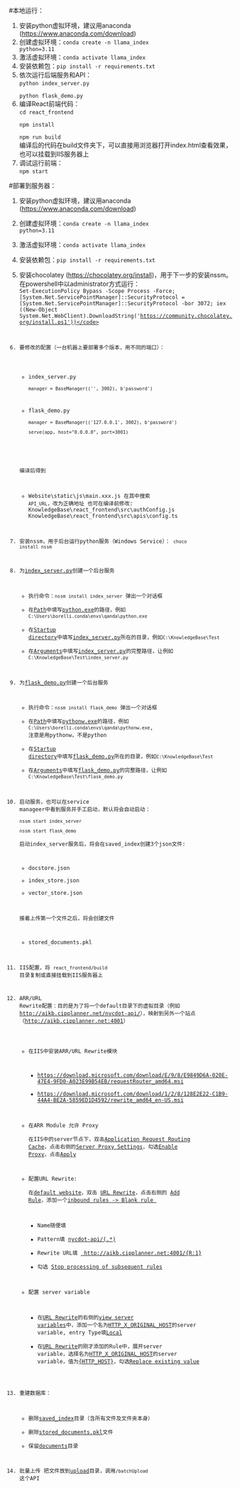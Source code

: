 #本地运行：
1. 安装python虚拟环境，建议用anaconda (https://www.anaconda.com/download)
2. 创建虚拟环境：<code>conda create -n llama_index python=3.11</code>
3. 激活虚拟环境：<code>conda activate llama_index</code>
4. 安装依赖包：<code>pip install -r requirements.txt</code>
5. 依次运行后端服务和API：  
    <code>python index_server.py  
    python flask_demo.py</code>
6. 编译React前端代码：  
    <code>cd react_frontend  
    npm install  
    npm run build
    </code>  
    编译后的代码在build文件夹下，可以直接用浏览器打开index.html查看效果，也可以挂载到IIS服务器上
7. 调试运行前端：  
    <code>npm start</code>

#部署到服务器：
1. 安装python虚拟环境，建议用anaconda (https://www.anaconda.com/download)
2. 创建虚拟环境：<code>conda create -n llama_index python=3.11</code>
3. 激活虚拟环境：<code>conda activate llama_index</code>
4. 安装依赖包：<code>pip install -r requirements.txt</code>
5. 安装chocolatey (https://chocolatey.org/install)，用于下一步的安装nssm。在powershell中以administrator方式运行：  
    <code>Set-ExecutionPolicy Bypass -Scope Process -Force; [System.Net.ServicePointManager]::SecurityProtocol = [System.Net.ServicePointManager]::SecurityProtocol -bor 3072; iex ((New-Object System.Net.WebClient).DownloadString('https://community.chocolatey.org/install.ps1'))</code>

6. 要修改的配置（一台机器上要部署多个版本，用不同的端口）：
    - index_server.py  
    <code>manager = BaseManager(('', 3002), b'password')</code>

    - flask_demo.py  
    <code>manager = BaseManager(('127.0.0.1', 3002), b'password')  
        serve(app, host="0.0.0.0", port=3001)
    </code>

    编译后得到
     - Website\static\js\main.xxx.js
    在其中搜索 <code>API_URL</code>，改为正确地址
    也可在编译前修改:
                KnowledgeBase\react_frontend\src\authConfig.js
                KnowledgeBase\react_frontend\src\apis\config.ts

7. 安装nssm，用于后台运行python服务（Windows Service）：
    <code>choco install nssm</code>

8. 为<u>index_server.py</u>创建一个后台服务
    - 执行命令：<code>nssm install index_server</code> 弹出一个对话框  
    - 在<u>Path</u>中填写<u>python.exe</u>的路径，例如 <code>C:\Users\borelli\.conda\envs\qanda\python.exe</code>
    - 在<u>Startup directory</u>中填写<u>index_server.py</u>所在的目录，例如<code>C:\KnowledgeBase\Test</code>
    - 在<u>Arguments</u>中填写<u>index_server.py</u>的完整路径，让例如<code>C:\KnowledgeBase\Test\index_server.py</code>

9. 为<u>flask_demo.py</u>创建一个后台服务
    - 执行命令：<code>nssm install flask_demo</code> 弹出一个对话框  
    - 在<u>Path</u>中填写<u>pythonw.exe</u>的路径，例如 <code>C:\Users\borelli\.conda\envs\qanda\pythonw.exe</code>, 注意是用pythonw，不是python  
    - 在<u>Startup directory</u>中填写<u>flask_demo.py</u>所在的目录，例如<code>C:\KnowledgeBase\Test</code>
    - 在<u>Arguments</u>中填写<u>flask_demo.py</u>的完整路径，让例如<code>C:\KnowledgeBase\Test\flask_demo.py</code>
    
10. 启动服务，也可以在service manageer中看到服务并手工启动，默认将会自动启动：  
    <code>nssm start index_server  
    nssm start flask_demo
    </code>  
    启动index_server服务后，将会在saved_index创建3个json文件:
    - docstore.json
    - index_store.json
    - vector_store.json  

    接着上传第一个文件之后，将会创建文件
    - stored_documents.pkl

10. IIS配置，将 <code>react_frontend/build</code> 目录复制或直接挂载到IIS服务器上

11. ARR/URL Rewrite配置：目的是为了将一个default目录下的虚拟目录（例如<u>http://aikb.cipplanner.net/nycdot-api/</u>），映射到另外一个站点（<u>http://aikb.cipplanner.net:4001</u>）
    * 在IIS中安装ARR/URL Rewrite模块 
        - https://download.microsoft.com/download/E/9/8/E9849D6A-020E-47E4-9FD0-A023E99B54EB/requestRouter_amd64.msi
        - https://download.microsoft.com/download/1/2/8/128E2E22-C1B9-44A4-BE2A-5859ED1D4592/rewrite_amd64_en-US.msi

    * 在ARR Module 允许 Proxy    
    在IIS中的server节点下，双击<u>Application Request Routing Cache</u>，点击右侧的<u>Server Proxy Settings</u>，勾选<u>Enable Proxy</u>，点击<u>Apply</u>
    
    * 配置URL Rewrite:   
    在<u>default website</u>，双击 <u>URL Rewrite</u>，点击右侧的 <u>Add Rule</u>，添加一个<u>inbound rules -> Blank rule </u>
        - Name随便填
        - Pattern填 <u>nycdot-api/(.*)</u>
        - Rewrite URL填 <u> http://aikb.cipplanner.net:4001/{R:1} </u>
        - 勾选 <u>Stop processing of subsequent rules</u>

    * 配置 server variable
        - 在<u>URL Rewrite</u>的右侧的<u>view server variables</u>中，添加一个名为<u>HTTP_X_ORIGINAL_HOST</u>的server variable, entry Type填<u>Local</u>  
        - 在<u>URL Rewrite</u>的刚才添加的Rule中，展开server variable，选择名为<u>HTTP_X_ORIGINAL_HOST</u>的server variable，值为<u>{HTTP_HOST}</u>，勾选<u>Replace existing value</u>

12. 重建数据库：
    - 删除<u>saved_index</u>目录（含所有文件及文件夹本身）  
    - 删除<u>stored_documents.pkl</u>文件  
    - 保留<u>documents</u>目录  

13. 批量上传
    把文件放到<u>upload</u>目录，调用<code>/batchUpload </code>这个API